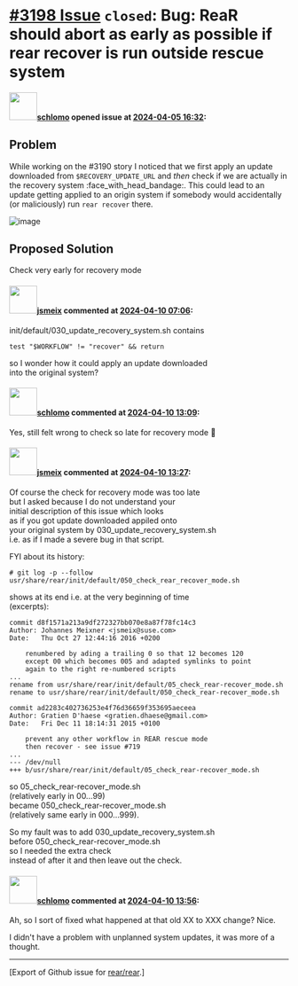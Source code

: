 [\#3198 Issue](https://github.com/rear/rear/issues/3198) `closed`: Bug: ReaR should abort as early as possible if rear recover is run outside rescue system
===========================================================================================================================================================

#### <img src="https://avatars.githubusercontent.com/u/101384?v=4" width="50">[schlomo](https://github.com/schlomo) opened issue at [2024-04-05 16:32](https://github.com/rear/rear/issues/3198):

Problem
-------

While working on the \#3190 story I noticed that we first apply an
update downloaded from `$RECOVERY_UPDATE_URL` and *then* check if we are
actually in the recovery system :face\_with\_head\_bandage:. This could
lead to an update getting applied to an origin system if somebody would
accidentally (or maliciously) run `rear recover` there.

![image](https://github.com/rear/rear/assets/101384/791e843a-8b08-4416-aaaa-ce83f1c8e229)

Proposed Solution
-----------------

Check very early for recovery mode

#### <img src="https://avatars.githubusercontent.com/u/1788608?u=925fc54e2ce01551392622446ece427f51e2f0ce&v=4" width="50">[jsmeix](https://github.com/jsmeix) commented at [2024-04-10 07:06](https://github.com/rear/rear/issues/3198#issuecomment-2046675591):

init/default/030\_update\_recovery\_system.sh contains

    test "$WORKFLOW" != "recover" && return

so I wonder how it could apply an update downloaded  
into the original system?

#### <img src="https://avatars.githubusercontent.com/u/101384?v=4" width="50">[schlomo](https://github.com/schlomo) commented at [2024-04-10 13:09](https://github.com/rear/rear/issues/3198#issuecomment-2047503447):

Yes, still felt wrong to check so late for recovery mode 🤷

#### <img src="https://avatars.githubusercontent.com/u/1788608?u=925fc54e2ce01551392622446ece427f51e2f0ce&v=4" width="50">[jsmeix](https://github.com/jsmeix) commented at [2024-04-10 13:27](https://github.com/rear/rear/issues/3198#issuecomment-2047546343):

Of course the check for recovery mode was too late  
but I asked because I do not understand your  
initial description of this issue which looks  
as if you got update downloaded appiled onto  
your original system by 030\_update\_recovery\_system.sh  
i.e. as if I made a severe bug in that script.

FYI about its history:

    # git log -p --follow usr/share/rear/init/default/050_check_rear_recover_mode.sh

shows at its end i.e. at the very beginning of time  
(excerpts):

    commit d8f1571a213a9df272327bb070e8a87f78fc14c3
    Author: Johannes Meixner <jsmeix@suse.com>
    Date:   Thu Oct 27 12:44:16 2016 +0200

        renumbered by ading a trailing 0 so that 12 becomes 120
        except 00 which becomes 005 and adapted symlinks to point
        again to the right re-numbered scripts
    ...
    rename from usr/share/rear/init/default/05_check_rear-recover_mode.sh
    rename to usr/share/rear/init/default/050_check_rear-recover_mode.sh

    commit ad2283c402736253e4f76d36659f353695aeceea
    Author: Gratien D'haese <gratien.dhaese@gmail.com>
    Date:   Fri Dec 11 18:14:31 2015 +0100

        prevent any other workflow in REAR rescue mode
        then recover - see issue #719
    ...
    --- /dev/null
    +++ b/usr/share/rear/init/default/05_check_rear-recover_mode.sh

so 05\_check\_rear-recover\_mode.sh  
(relatively early in 00...99)  
became 050\_check\_rear-recover\_mode.sh  
(relatively same early in 000...999).

So my fault was to add 030\_update\_recovery\_system.sh  
before 050\_check\_rear-recover\_mode.sh  
so I needed the extra check  
instead of after it and then leave out the check.

#### <img src="https://avatars.githubusercontent.com/u/101384?v=4" width="50">[schlomo](https://github.com/schlomo) commented at [2024-04-10 13:56](https://github.com/rear/rear/issues/3198#issuecomment-2047621768):

Ah, so I sort of fixed what happened at that old XX to XXX change? Nice.

I didn't have a problem with unplanned system updates, it was more of a
thought.

------------------------------------------------------------------------

\[Export of Github issue for
[rear/rear](https://github.com/rear/rear).\]
